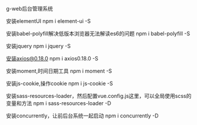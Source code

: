 g-web后台管理系统

安装elementUI
npm i element-ui -S

安装babel-polyfill解决低版本浏览器无法解读es6的问题
npm i babel-polyfill -S

安装jquery
npm i jquery -S

安装axios@0.18.0
npm i axios0.18.0 -S

安装moment,时间日期工具
npm i moment -S

安装js-cookie,操作cookie
npm i js-cookie -S

安装sass-resources-loader，然后配置vue.config.js这里，可以全局使用scss的变量和方法
npm i sass-resources-loader -D

安装concurrently，让前后台系统一起启动
npm i concurrently -D
